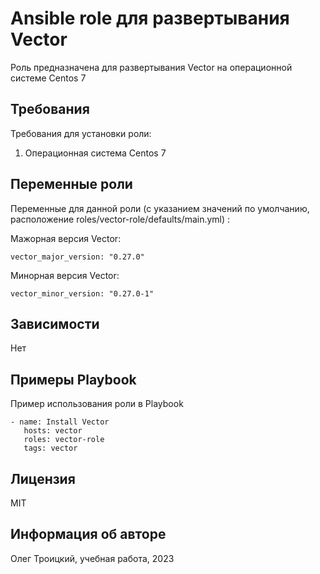 Ansible role для развертывания Vector
=========

Роль предназначена для развертывания Vector на операционной системе Centos 7

Требования
------------

Требования для установки роли:

1. Операционная система Centos 7

Переменные роли
--------------

Переменные для данной роли (c указанием значений по умолчанию, расположение roles/vector-role/defaults/main.yml) :

Мажорная версия Vector:
```
vector_major_version: "0.27.0"
```
Минорная версия Vector:
```
vector_minor_version: "0.27.0-1"
```

Зависимости
------------

Нет

Примеры Playbook
----------------

Пример использования роли в Playbook

``` 
- name: Install Vector
   hosts: vector
   roles: vector-role
   tags: vector      
```

Лицензия
-------

MIT

Информация об авторе
------------------

Олег Троицкий, учебная работа, 2023